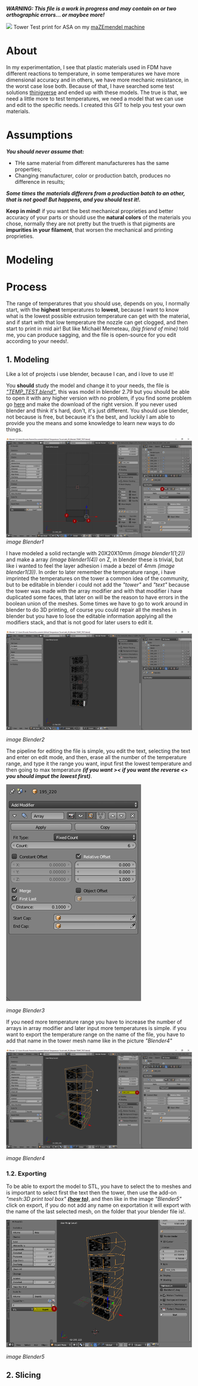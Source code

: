 **_WARNING: This file is a work in progress and may contain on or two orthographic errors... or maybee more!_**


![](images/ASA_test_temp.jpg)
Tower Test print for ASA on my [maZEmendel machine](https://github.com/3devangelist/PrusaMendel)

# About

In my experimentation, I see that plastic materials used in FDM have different reactions to temperature, in some temperatures we have more dimensional accuracy and in others, we have more mechanic resistance, in the worst case lose both.
Because of that, I have searched some test solutions [thinigverse](https://www.thingiverse.com/search?q=temp+tower&sa=&dwh=665ab692f115626) and ended up with these models. The true is that, we need a little more to test temperatures, we need a model that we can use and edit to the specific needs. I created this GIT to help you test your own materials.

# Assumptions

**_You should never assume that:_**
* THe same material from different manufactureres has the same properties;
* Changing manufacturer, color or production batch, produces no difference in results; 

**_Some times the materials differers from a production batch to an other, that is not good! But happens, and you should test it!._**

**Keep in mind!** if you want the best mechanical proprieties and better accuracy of your parts or should use the **natural colors** of the materials you chose, normally they are not pretty but the trueth is that pigments are **impurities in your filament**, that worsen the mechanical and printing proprieties.

# Modeling




# Process 

The range of temperatures that you should use, depends on you, I normally start, with the **highest** temperatures to **lowest**, because I want to know what is the lowest possible extrusion temperature can get with the material, and if start with that low temperature the nozzle can get clogged, and then start to print in mid air!
But like Michaël Memeteau, *(big friend of mine)* told me, you can produce sagging, and the file is open-source for you edit according to your needs!.

## 1. Modeling

Like a lot of projects i use blender, because I can, and i love to use it!

You **should** study the model and change it to your needs, the file is [*"TEMP_TEST.blend"*](edit_3D_Blender/TEMP_TEST.blend), this was model in blender 2.79 but you should be able to open it with any higher version with no problem, if you find some problem go [here](https://www.blender.org/download/releases/) and make the download of the right version.
If you never used blender and think it's hard, don't, it's just different. You should use blender, not because is free, but because it's the best, and luckily I am able to provide you the means and some knowledge to learn new ways to do things.


![Blender1](images/01_blender.png)
*image Blender1*

I have modeled a solid rectangle with 20X20X10mm *(image blender1(1;2))* and make a array *(image blender1(4))* on Z, in blender these is trivial, but like i wanted to feel the layer adhesion i made a bezel of 4mm *(image blender1(3))*.
In order to later remember the temperature range, i have imprinted the temperatures on the tower a common idea of the community, but to be editable in blender i could not add the *"tower"* and *"text"* because the tower was made with the array modifier and with that modifier i have duplicated some faces, that later on will be the reason to have errors in the boolean union of the meshes. Some times we have to go to work around in blender to do 3D printing, of course you could repair all the meshes in blender but you have to lose the editable information applying all the modifiers stack, and that is not good for later users to edit it.

![Blender2](images/02_blender.png)

*image Blender2*

The pipeline for editing the file is simple, you edit the text, selecting the text and enter on edit mode, and then, erase all the number of the temperature range, and type it the range you want, input first the lowest temperature and then going to max temperature **_(if you want >< if you want the reverse <> you should imput the lowest first)_**.

![Blender3](images/03_blender.png)

*image Blender3*

If you need more temperature range you have to increase the number of arrays in array modifier and later input more temperatures is simple.
if you want to export the temperature range on the name of the file, you have to add that name in the tower mesh name like in the picture *"Blender4"*

![Blender4](images/04_blender.png)

*image Blender4*

### 1.2. Exporting

To be able to export the model to STL, you have to select the to meshes and is important to select first the text then the tower, then use the add-on *"mesh:3D print tool box"* **_([how to](https://wiki.blender.org/index.php/Extensions:2.6/Py/Scripts/Modeling/PrintToolbox))_**, and then like in the image *"Blender5"* click on export, if you do not add any name on exportation it will export with the name of the last selected mesh, on the folder that your blender file is!.

![Blender5](images/05_blender.png)

*image Blender5*

## 2. Slicing


